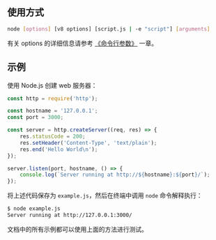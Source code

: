 ## 使用方式

```sh
node [options] [v8 options] [script.js | -e "script"] [arguments]
```

有关 options 的详细信息请参考 [《命令行参数》]() 一章。

## 示例

使用 Node.js 创建 web 服务器：

```js
const http = require('http');

const hostname = '127.0.0.1';
const port = 3000;

const server = http.createServer((req, res) => {
    res.statusCode = 200;
    res.setHeader('Content-Type', 'text/plain');
    res.end('Hello World\n');
});

server.listen(port, hostname, () => {
    console.log(`Server running at http://${hostname}:${port}/`);
});
```

将上述代码保存为 `example.js`，然后在终端中调用 `node` 命令解释执行：

```sh
$ node example.js
Server running at http://127.0.0.1:3000/
```

文档中的所有示例都可以使用上面的方法进行测试。
